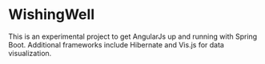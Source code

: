 # WishingWell

This is an experimental project to get AngularJs up and running with Spring Boot. Additional frameworks include Hibernate and Vis.js for data visualization.

